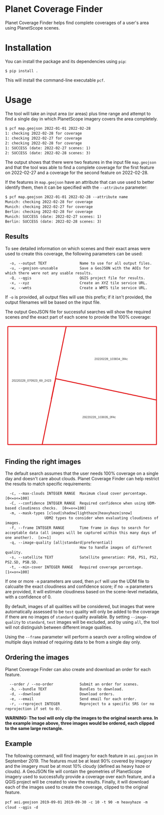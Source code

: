 # Planet Coverage Finder

Planet Coverage Finder helps find complete coverages of a user's area using PlanetScope scenes.

# Installation

You can install the package and its dependencies using `pip`:

```
$ pip install .
```

This will install the command-line executable `pcf`.

# Usage

The tool will take an input area (or areas) plus time range and attempt to find a single day in which PlanetScope imagery covers the area completely.

```
$ pcf map.geojson 2022-01-01 2022-02-28
1: checking 2022-02-28 for coverage
1: checking 2022-02-27 for coverage
2: checking 2022-02-28 for coverage
1: SUCCESS (date: 2022-02-27 scenes: 1)
2: SUCCESS (date: 2022-02-28 scenes: 3)
```

The output shows that there were two features in the input file `map.geojson` and that the tool was able to find a complete coverage for the first feature on 2022-02-27 and a coverage for the second feature on 2022-02-28.

If the features in `map.geojson` have an attribute that can use used to better identify them, then it can be specified with the `--attribute` parameter:

```
$ pcf map.geojson 2022-01-01 2022-02-28 --attribute name
Munich: checking 2022-02-28 for coverage
Munich: checking 2022-02-27 for coverage
Berlin: checking 2022-02-28 for coverage
Munich: SUCCESS (date: 2022-02-27 scenes: 1)
Berlin: SUCCESS (date: 2022-02-28 scenes: 3)
```

## Results

To see detailed information on which scenes and their exact areas were used to create this coverage, the following parameters can be used:

```
  -o, --output TEXT               Name to use for all output files.
  -u, --geojson-unusable          Save a GeoJSON with the AOIs for which there were not any usable results.
  -Q, --qgis                      QGIS project file for results.
  -x, --xyz                       Create an XYZ tile service URL.
  -w, --wmts                      Create a WMTS tile service URL.
```

If `-o` is provided, all output files will use this prefix; if it isn't provided, the output filenames will be based on the input file.

The output GeoJSON file for successful searches will show the required scenes *and* the exact part of each scene to provide the 100% coverage:

![Example output GeoJSON file](coverage.png)

## Finding the right images

The default search assumes that the user needs 100% coverage on a single day and doesn't care about clouds. Planet Coverage Finder can help restrict the resutls to match specific requirements:

```
  -c, --max-clouds INTEGER RANGE  Maximum cloud cover percentage.  [0<=x<=100]
  -C, --confidence INTEGER RANGE  Required confidence when using UDM-based cloudiness checks.  [0<=x<=100]
  -m, --mask-types [cloud|shadow|lighthaze|heavyhaze|snow]
  				  UDM2 types to consider when evaluating cloudiness of images.
  -f, --frame INTEGER RANGE       Time frame in days to search for acceptable data (all images will be captured within this many days of one another).  [x>=1]
  -q, --image-quality [all|standard|preferential]
                                  How to handle images of different quality.
  -s, --satellite TEXT            Satellite generation: PS0, PS1, PS2, PS2.SD, PSB.SD.
  -t, --min-cover INTEGER RANGE   Required coverage percentage.  [1<=x<=100]
```

If one or more `-m` parameters are used, then `pcf` will use the UDM file to calcualte the exact cloudiness and confidence score; if no `-m` parameters are provided, it will estimate cloudiness based on the scene-level metadata, with a confidence of 0.

By default, images of all qualities will be considered, but images that were automatically assessed to be `test` quality will only be added to the coverage if there are no images of `standard` quality available. By setting `--image-quality` to `standard`, `test` images will be excluded, and by using `all`, the tool will not distinguish between different image qualities.

Using the `--frame` parameter will perform a search over a rolling window of multiple days instead of requiring data to be from a single day only.

## Ordering the images

Planet Coverage Finder can also create and download an order for each feature.

```
  --order / --no-order            Submit an order for scenes.
  -b, --bundle TEXT               Bundles to download.
  -d, --download                  Download orders.
  -e, --email                     Send email for each order.
  -r, --reproject INTEGER         Reproject to a specific SRS (or no reprojection if set to 0).
```

**WARNING: The tool will only clip the images to the original search area. In the example image above, three images would be ordered, each clipped to the same large rectangle.**

## Example

The following command, will find imagery for each feature in `aoi.geojson` in September 2019. The features must be at least 90% covered by imagery and the imagery must be at most 10% cloudy (defined as heavy haze or clouds). A GeoJSON file will contain the geometries of PlanetScope imagery used to successfully provide a coverage over each feature, and a QGIS project will be created to view the results. Finally, it will download each of the images used to create the coverage, clipped to the original feature.

`pcf aoi.geojson 2019-09-01 2019-09-30 -c 10 -t 90 -m heavyhaze -m cloud --qgis -d`
